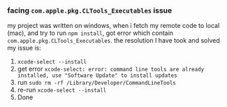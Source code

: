 ### facing `com.apple.pkg.CLTools_Executables` issue

my project was written on windows, when i fetch my remote code to local (mac), and try to run `npm install`, got error which contain `com.apple.pkg.CLTools_Executables`.
the resolution I have took and solved my issue is:

 1. `xcode-select --install`
 2. get error `xcode-select: error: command line tools are already installed, use "Software Update" to install updates`
 3. run `sudo rm -rf /Library/Developer/CommandLineTools`
 4. re-run `xcode-select --install`
 5. Done
